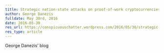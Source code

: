```yaml
---
title: Strategic nation-state attacks on proof-of-work cryptocurrencies
author: George Danezis
fulldate: May 30rd, 2016
date: 2016-05-30
res_url: https://conspicuouschatter.wordpress.com/2016/05/30/strategic-nation-state-attacks-on-proof-of-work-cryptocurrencies/
res_type: article
---
```


George Danezis’ blog
